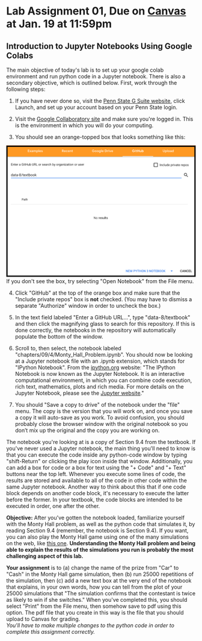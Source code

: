 # Lab Assignment 01, Due on [Canvas](https://psu.instructure.com/courses/2174978/assignments/13784934?module_item_id=34877018) at Jan. 19 at 11:59pm
## Introduction to Jupyter Notebooks Using Google Colabs

The main objective of today's lab is to set up your google colab environment and run python code in a Jupyter notebook. There is also a secondary objective, which is outlined below.  First, work through the following steps:
1. If you have never done so, visit the [Penn State G Suite website](https://gsuite.psu.edu/), click Launch, and set up your account based on your Penn State login.

2. Visit the [Google Collaboratory site](https://colab.research.google.com/) and make sure you're logged in.  This is the environment in which you will do your computing.

3. You should see an orange-topped box that looks something like this:
<img src="GoogleColab.png">
If you don't see the box, try selecting "Open Notebook" from the File menu.

4. Click "GitHub" at the top of the orange box and make sure that the "Include private repos" box is **not** checked.  (You may have to dismiss a separate "Authorize" window in order to uncheck the box.)

5. In the text field labeled "Enter a GitHub URL...", type "data-8/textbook" and then click the magnifying glass to search for this repository.  If this is done correctly, the notebooks in the repository will automatically populate the bottom of the window.

6. Scroll to, then select, the notebook labeled "chapters/09/4/Monty_Hall_Problem.ipynb".
You should now be looking at a Jupyter notebook file with an .ipynb extension, which stands for "IPython Notebook".  From the [ipython.org](https://ipython.org/) website:  "The IPython Notebook is now known as the Jupyter Notebook. It is an interactive computational environment, in which you can combine code execution, rich text, mathematics, plots and rich media. For more details on the Jupyter Notebook, please see the [Jupyter website](https://jupyter.org/)."

7. You should "Save a copy to drive" of the notebook under the "file" menu.  The copy is the version that you will work on, and once you save a copy it will auto-save as you work.  To avoid confusion, you should probably close the browser window with the original notebook so you don’t mix up the original and the copy you are working on.

The notebook you're looking at is a copy of Section 9.4 from the textbook.  If you've never used a Jupyter notebook, the main thing you'll need to know is that you can execute the code inside any python-code window by typing "shift-Return" or clicking the play icon inside that window.   Additionally, you can add a box for code or a box for text using the "+ Code" and "+ Text" buttons near the top left.  Whenever you execute some lines of code, the results are stored and available to all of the code in other code within the same Jupyter notebook. Another way to think about this that if one code block depends on another code block, it's necessary to execute the latter before the former.  In your textbook, the code blocks are intended to be executed in order, one after the other.

**Objective:**  After you've gotten the notebook loaded, familiarize yourself with the Monty Hall problem, as well as the python code that simulates it, by reading Section 9.4 (remember, the notebook is Section 9.4).  If you want, you can also play the Monty Hall game using one of the many simulations on the web, like [this one](https://www.mathwarehouse.com/monty-hall-simulation-online/).  **Understanding the Monty Hall problem and being able to explain the results of the simulations you run is probably the most challenging aspect of this lab.**

**Your assignment** is to (a) change the name of the prize from "Car" to "Cash" in the Monty Hall game simulation, then (b) run 25000 repetitions of the simulation, then (c) add a new text box at the very end of the notebook that explains, in your own words, how you can tell from the plot of your 25000 simulations that "The simulation confirms that the contestant is twice as likely to win if she switches."
When you've completed this, you should select "Print" from the File menu, then somehow save to pdf using this option.  The pdf file that you create in this way is the file that you should upload to Canvas for grading.  
_You'll have to make multiple changes to the python code in order to complete this assignment correctly._
